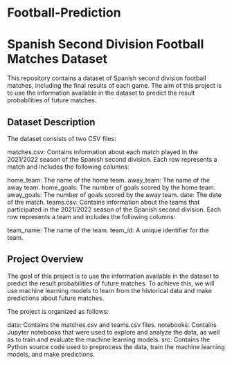 # Football-Prediction

# Spanish Second Division Football Matches Dataset
This repository contains a dataset of Spanish second division football matches, including the final results of each game. The aim of this project is to use the information available in the dataset to predict the result probabilities of future matches.

## Dataset Description
The dataset consists of two CSV files:

matches.csv: Contains information about each match played in the 2021/2022 season of the Spanish second division. Each row represents a match and includes the following columns:

home_team: The name of the home team.
away_team: The name of the away team.
home_goals: The number of goals scored by the home team.
away_goals: The number of goals scored by the away team.
date: The date of the match.
teams.csv: Contains information about the teams that participated in the 2021/2022 season of the Spanish second division. Each row represents a team and includes the following columns:

team_name: The name of the team.
team_id: A unique identifier for the team.
## Project Overview
The goal of this project is to use the information available in the dataset to predict the result probabilities of future matches. To achieve this, we will use machine learning models to learn from the historical data and make predictions about future matches.

The project is organized as follows:

data: Contains the matches.csv and teams.csv files.
notebooks: Contains Jupyter notebooks that were used to explore and analyze the data, as well as to train and evaluate the machine learning models.
src: Contains the Python source code used to preprocess the data, train the machine learning models, and make predictions.
